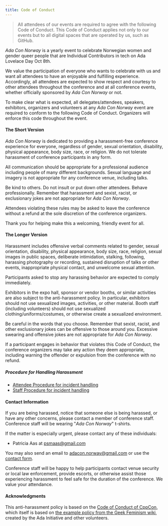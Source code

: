 ```yaml
---
title: Code of Conduct
---
```


> All attendees of our events are required to agree with the following Code of
> Conduct. This Code of Conduct applies not only to our events but to all
> digital spaces that are operated by us, such as GitHub.

_Ada Con Norway_ is a yearly event to celebrate Norwegian women and gender queer
people that are Individual Contributors in tech on Ada Lovelace Day Oct 8th.

We value the participation of everyone who wants to celebrate with us and want
all attendees to have an enjoyable and fulfilling experience. Accordingly, all
attendees are expected to show respect and courtesy to other attendees
throughout the conference and at all conference events, whether officially
sponsored by _Ada Con Norway_ or not.

To make clear what is expected, all delegates/attendees, speakers, exhibitors,
organizers and volunteers at any _Ada Con Norway_ event are required to conform
to the following Code of Conduct. Organizers will enforce this code throughout
the event.

#### The Short Version

_Ada Con Norway_ is dedicated to providing a harassment-free conference
experience for everyone, regardless of gender, sexual orientation, disability,
physical appearance, body size, race, or religion. We do not tolerate harassment
of conference participants in any form.

All communication should be appropriate for a professional audience including
people of many different backgrounds. Sexual language and imagery is not
appropriate for any conference venue, including talks.

Be kind to others. Do not insult or put down other attendees. Behave
professionally. Remember that harassment and sexist, racist, or exclusionary
jokes are not appropriate for _Ada Con Norway_.

Attendees violating these rules may be asked to leave the conference without a
refund at the sole discretion of the conference organizers.

Thank you for helping make this a welcoming, friendly event for all.

#### The Longer Version

Harassment includes offensive verbal comments related to gender, sexual
orientation, disability, physical appearance, body size, race, religion, sexual
images in public spaces, deliberate intimidation, stalking, following, harassing
photography or recording, sustained disruption of talks or other events,
inappropriate physical contact, and unwelcome sexual attention.

Participants asked to stop any harassing behavior are expected to comply
immediately.

Exhibitors in the expo hall, sponsor or vendor booths, or similar activities are
also subject to the anti-harassment policy. In particular, exhibitors should not
use sexualized images, activities, or other material. Booth staff (including
volunteers) should not use sexualized clothing/uniforms/costumes, or otherwise
create a sexualized environment.

Be careful in the words that you choose. Remember that sexist, racist, and other
exclusionary jokes can be offensive to those around you. Excessive swearing and
offensive jokes are not appropriate for _Ada Con Norway_.

If a participant engages in behavior that violates this Code of Conduct, the
conference organizers may take any action they deem appropriate, including
warning the offender or expulsion from the conference with no refund.

##### Procedure for Handling Harassment

- [Attendee Procedure for incident handling](./attendee-incident-handling-procedure)
- [Staff Procedure for incident handling](./staff-incident-handling-procedure)

#### Contact Information

If you are being harassed, notice that someone else is being harassed, or have
any other concerns, please contact a member of conference staff. Conference
staff will be wearing "_Ada Con Norway_" t-shirts.

If the matter is especially urgent, please contact any of these individuals:

- Patricia Aas at [psmaas@gmail.com](mailto:psmaas@gmail.com)

You may also send an email to
[adacon.norway@gmail.com](mailto:adacon.norway@gmail.com) or use the
[contact form](./contact).

Conference staff will be happy to help participants contact venue security or
local law enforcement, provide escorts, or otherwise assist those experiencing
harassment to feel safe for the duration of the conference. We value your
attendance.

#### Acknowledgments

This anti-harassment policy is based on the
[Code of Conduct of CppCon](https://github.com/CppCon/CppConCodeOfConduct/blob/master/code_of_conduct.md),
which itself is based on
[the example policy from the Geek Feminism wiki](https://geekfeminism.wikia.org/wiki/Conference_anti-harassment/Policy),
created by the Ada Initiative and other volunteers.
